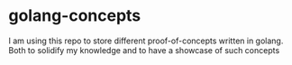 # golang-concepts
I am using this repo to store different proof-of-concepts written in golang. Both to solidify my knowledge and to have a showcase of such concepts
